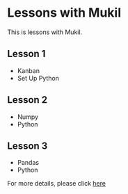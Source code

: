 # Lessons with Mukil

This is lessons with Mukil.

## Lesson 1
* Kanban
* Set Up Python


## Lesson 2
* Numpy
* Python 

## Lesson 3

* Pandas
* Python



For more details, please click [here](https://www.markdownguide.org/cheat-sheet/)
